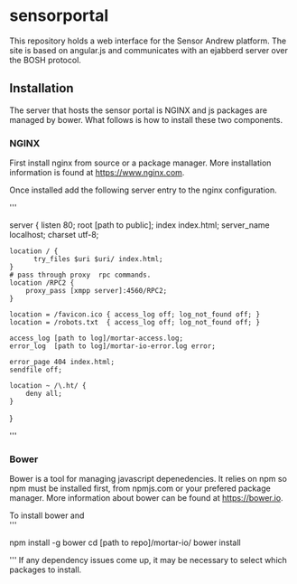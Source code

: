 # sensorportal
This repository holds a web interface for the Sensor Andrew platform. 
The site is based on angular.js and communicates with an ejabberd server
over the BOSH protocol. 

## Installation

The  server that hosts the  sensor portal is NGINX and js packages are managed by bower. 
What follows is how to install these two components.

### NGINX
First install 
nginx from source or a package manager. More installation information is found
at https://www.nginx.com. 

Once installed add the following server entry to the nginx configuration. 

'''

server {
    listen 80;
    root [path to public];
    index index.html;
    server_name localhost;
    charset utf-8;

    location / {
	      try_files $uri $uri/ index.html;
    }
    # pass through proxy  rpc commands.
    location /RPC2 {
        proxy_pass [xmpp server]:4560/RPC2;
    }

    location = /favicon.ico { access_log off; log_not_found off; }
    location = /robots.txt  { access_log off; log_not_found off; }

    access_log [path to log]/mortar-access.log;
    error_log  [path to log]/mortar-io-error.log error;

    error_page 404 index.html;
    sendfile off;

    location ~ /\.ht/ {
        deny all;
    }
}

'''


### Bower

Bower is a tool for managing javascript depenedencies. It relies on npm so npm must be installed first, 
from npmjs.com or your prefered package manager. More information about bower can be found at https://bower.io. 

To install bower and  
'''

 npm install -g bower
 cd [path to repo]/mortar-io/
 bower install 

'''
If any dependency issues come up, it may be necessary to select which packages to install. 

